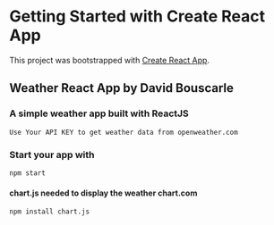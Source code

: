 # Getting Started with Create React App

This project was bootstrapped with [Create React App](https://github.com/facebook/create-react-app).

## Weather React App by David Bouscarle
### A simple weather app built with ReactJS

````
Use Your API KEY to get weather data from openweather.com
````

### Start your app with
````
npm start
````

#### chart.js needed to display the weather chart.com
````
npm install chart.js
````


